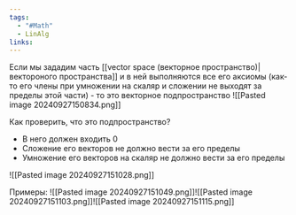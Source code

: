 ```yaml
---
tags:
  - "#Math"
  - LinAlg
links:
---
```

Если мы зададим часть [[vector space (векторное пространство)|вектороного пространства]] и в ней выполняются все его аксиомы (как-то его члены при умножении на скаляр и сложении не выходят за пределы этой части) - то это векторное подпространство
![[Pasted image 20240927150834.png]]


Как проверить, что это подпространство?
- В него должен входить 0
- Сложение его векторов не должно вести за его пределы
- Умножение его векторов на скаляр не должно вести за его пределы

![[Pasted image 20240927151028.png]]

Примеры:
![[Pasted image 20240927151049.png]]![[Pasted image 20240927151103.png]]![[Pasted image 20240927151115.png]]
